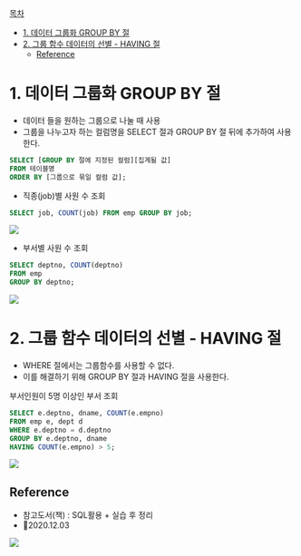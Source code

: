 [목차](#목차)
- [1. 데이터 그룹화 GROUP BY 절](#1-데이터-그룹화-group-by-절)
- [2. 그룹 함수 데이터의 선별 - HAVING 절](#2-그룹-함수-데이터의-선별---having-절)
  - [Reference](#reference)


# 1. 데이터 그룹화 GROUP BY 절 
- 데이터 들을 원하는 그룹으로 나눌 때 사용
- 그룹을 나누고자 하는 컬럼명을 SELECT 절과 GROUP BY 절 뒤에 추가하여 사용한다.

```sql
SELECT [GROUP BY 절에 지정된 컬럼][집계될 값]
FROM 테이블명
ORDER BY [그룹으로 묶일 컬럼 값];
```
- 직종(job)별 사원 수 조회
```sql
SELECT job, COUNT(job) FROM emp GROUP BY job;
```

![](https://images.velog.io/images/withcolinsong/post/0c6aee54-a38d-4426-a619-47b93949621e/image.png)

- 부서별 사원 수 조회
```sql
SELECT deptno, COUNT(deptno) 
FROM emp
GROUP BY deptno;
```

![](https://images.velog.io/images/withcolinsong/post/9f2e4d50-df98-432e-9451-600ae398c919/image.png)

# 2. 그룹 함수 데이터의 선별 - HAVING 절

- WHERE 절에서는 그룹함수를 사용할 수 없다.
- 이를 해결하기 위해 GROUP BY 절과 HAVING 절을 사용한다.


부서인원이 5명 이상인 부서 조회
```sql
SELECT e.deptno, dname, COUNT(e.empno)
FROM emp e, dept d
WHERE e.deptno = d.deptno
GROUP BY e.deptno, dname
HAVING COUNT(e.empno) > 5;

```

![](https://images.velog.io/images/withcolinsong/post/5aa9f31c-2340-44e5-bb94-e855625fc4d0/image.png)

## Reference
- 참고도서(책) : SQL활용 + 실습 후 정리
- 🎈2020.12.03

![](https://images.velog.io/images/withcolinsong/post/8dc5159f-5174-49f0-8cca-748d6cd38345/image.png)